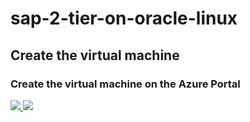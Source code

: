 # sap-2-tier-on-oracle-linux

## Create the virtual machine
### Create the  virtual machine on the Azure Portal
<a href="https://portal.azure.com/#create/Microsoft.Template/uri/https%3A%2F%2Fraw.githubusercontent.com%2Fhsirtl%2Fsap-2-tier-on-oracle-linux%2Fmaster%2Fazuredeploy.json" target="_blank">
    <img src="http://azuredeploy.net/deploybutton.png"/>
</a>
<a href="http://armviz.io/#/?load=https%3A%2F%2Fraw.githubusercontent.com%2Fhsirtl%2Fsap-2-tier-on-oracle-linux%2Fmaster%2Fazuredeploy.json" target="_blank">
    <img src="http://armviz.io/visualizebutton.png"/>
</a>